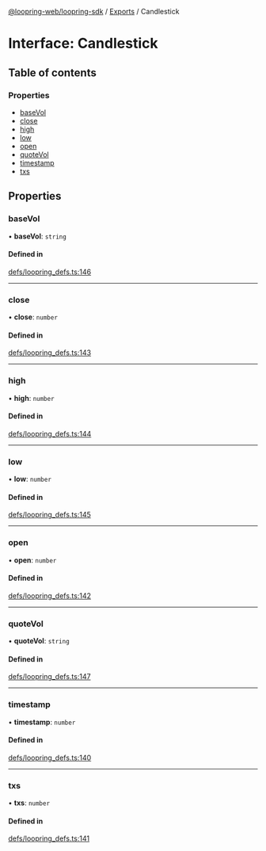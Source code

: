 [@loopring-web/loopring-sdk](../README.md) / [Exports](../modules.md) / Candlestick

# Interface: Candlestick

## Table of contents

### Properties

- [baseVol](Candlestick.md#basevol)
- [close](Candlestick.md#close)
- [high](Candlestick.md#high)
- [low](Candlestick.md#low)
- [open](Candlestick.md#open)
- [quoteVol](Candlestick.md#quotevol)
- [timestamp](Candlestick.md#timestamp)
- [txs](Candlestick.md#txs)

## Properties

### baseVol

• **baseVol**: `string`

#### Defined in

[defs/loopring_defs.ts:146](https://github.com/Loopring/loopring_sdk/blob/ee2acc4/src/defs/loopring_defs.ts#L146)

___

### close

• **close**: `number`

#### Defined in

[defs/loopring_defs.ts:143](https://github.com/Loopring/loopring_sdk/blob/ee2acc4/src/defs/loopring_defs.ts#L143)

___

### high

• **high**: `number`

#### Defined in

[defs/loopring_defs.ts:144](https://github.com/Loopring/loopring_sdk/blob/ee2acc4/src/defs/loopring_defs.ts#L144)

___

### low

• **low**: `number`

#### Defined in

[defs/loopring_defs.ts:145](https://github.com/Loopring/loopring_sdk/blob/ee2acc4/src/defs/loopring_defs.ts#L145)

___

### open

• **open**: `number`

#### Defined in

[defs/loopring_defs.ts:142](https://github.com/Loopring/loopring_sdk/blob/ee2acc4/src/defs/loopring_defs.ts#L142)

___

### quoteVol

• **quoteVol**: `string`

#### Defined in

[defs/loopring_defs.ts:147](https://github.com/Loopring/loopring_sdk/blob/ee2acc4/src/defs/loopring_defs.ts#L147)

___

### timestamp

• **timestamp**: `number`

#### Defined in

[defs/loopring_defs.ts:140](https://github.com/Loopring/loopring_sdk/blob/ee2acc4/src/defs/loopring_defs.ts#L140)

___

### txs

• **txs**: `number`

#### Defined in

[defs/loopring_defs.ts:141](https://github.com/Loopring/loopring_sdk/blob/ee2acc4/src/defs/loopring_defs.ts#L141)
